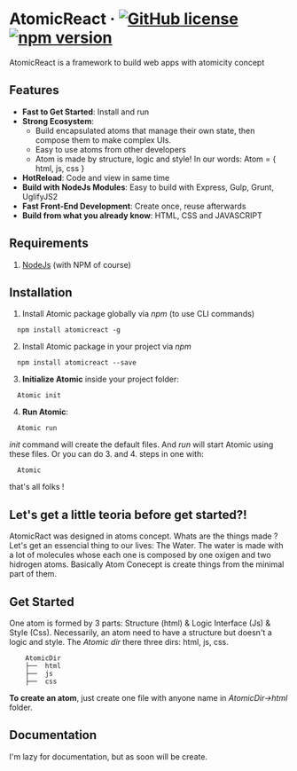 # AtomicReact  &middot; [![GitHub license](https://img.shields.io/badge/license-MIT-blue.svg)](https://github.com/facebook/react/blob/master/LICENSE) [![npm version](https://img.shields.io/npm/v/atomicreact.svg?style=flat)](https://www.npmjs.com/package/atomicreact)

AtomicReact is a framework to build web apps with atomicity concept

## Features

* **Fast to Get Started**: Install and run
* **Strong Ecosystem**:
    *  Build encapsulated atoms that manage their own state, then compose them to make complex UIs.
    *  Easy to use atoms from other developers
    *  Atom is made by structure, logic and style! In our words: Atom = { html, js, css }
* **HotReload**: Code and view in same time
* **Build with NodeJs Modules**: Easy to build with Express, Gulp, Grunt, UglifyJS2
* **Fast Front-End Development**: Create once, reuse afterwards
* **Build from what you already know**: HTML, CSS and JAVASCRIPT

## Requirements
1. [NodeJs](https://nodejs.org) (with NPM of course)


## Installation
1. Install Atomic package globally via *npm* (to use CLI commands)
```
  npm install atomicreact -g
```
2. Install Atomic package in your project via *npm*
```
  npm install atomicreact --save
```
3. **Initialize Atomic** inside your project folder:
```
  Atomic init
```
4. **Run Atomic**:
```
  Atomic run
```

*init* command will create the default files. And *run* will start Atomic using these files.
Or you can do 3. and 4. steps in one with:
```
  Atomic
```
that's all folks !

## Let's get a little teoria before get started?!
AtomicRact was designed in atoms concept. Whats are the things made ?
Let's get an essencial thing to our lives: The Water. The water is made with a lot of molecules whose each one is composed by one oxigen and two hidrogen atoms.
Basically Atom Conecept is create things from the minimal part of them.

## Get Started
One atom is formed by 3 parts: Structure (html) & Logic Interface (Js) & Style (Css). Necessarily, an atom need to have a structure but doesn't a logic and style.
The *Atomic dir* there three dirs: html, js, css.
```
    AtomicDir
    ├──  html
    ├──  js
    ├──  css
```
**To create an atom**, just create one file with anyone name in *AtomicDir->html* folder.


## Documentation
I'm lazy for documentation, but as soon will be create.
